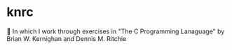 # knrc
:book: In which I work through exercises in "The C Programming Lanaguage" by Brian W. Kernighan and Dennis M. Ritchie
